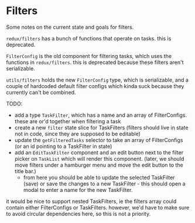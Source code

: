 # Filters

Some notes on the current state and goals for filters.

`redux/filters` has a bunch of functions that operate on tasks. this is deprecated.

`FilterConfig` is the old component for filtering tasks, which uses the functions in `redux/filters`. this is deprecated because these filters aren't serializable.

`utils/filters` holds the new `FilterConfig` type, which is serializable, and a couple of hardcoded default filter configs which kinda suck because they currently can't be combined.

TODO:

- add a type `TaskFilter`, which has a name and an array of FilterConfigs. these are or'd together when filtering a task
- create a new `filter` state slice for TaskFilters (filters should live in state not in code, since they are supposed to be editable)
- update the `getFilteredTasks` selector to take an array of FilterConfigs (or an id pointing to a TaskFilter in state)
- add an `EditTaskFilter` component and an edit button next to the filter picker on `TaskList` which will render this component. (later, we should move filters under a hamburger menu and move the edit button to the title bar.)
  - from here you should be able to update the selected TaskFilter (save) or save the changes to a new TaskFilter - this should open a modal to enter a name for the new TaskFilter.

it would be nice to support nested TaskFilters, ie the filters array could contain either FilterConfigs or TaskFilters. however, we'd have to make sure to avoid circular dependencies here, so this is not a priority.